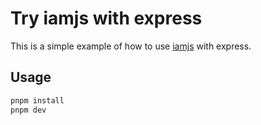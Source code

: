 # Try iamjs with express

This is a simple example of how to use [iamjs](https://iamjs.achaq.dev) with express.

## Usage

```bash
pnpm install
pnpm dev
```

